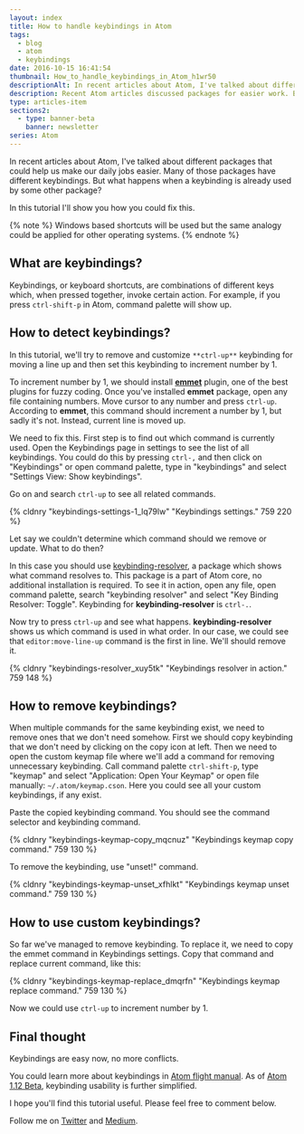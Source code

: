 ```yaml
---
layout: index
title: How to handle keybindings in Atom
tags:
  - blog
  - atom
  - keybindings
date: 2016-10-15 16:41:54
thumbnail: How_to_handle_keybindings_in_Atom_h1wr50
descriptionAlt: In recent articles about Atom, I've talked about different packages that could help us make our daily jobs easier. Many of those packages have different keybindings. But what happens when a keybinding is already used by some other package?
description: Recent Atom articles discussed packages for easier work. But what if a keybinding is already in use by another package?
type: articles-item
sections2:
  - type: banner-beta
    banner: newsletter
series: Atom
---
```


In recent articles about Atom, I've talked about different packages that could help us make our daily jobs easier. Many of those packages have different keybindings. But what happens when a keybinding is already used by some other package?

In this tutorial I'll show you how you could fix this.

<!-- more -->

{% note %}
Windows based shortcuts will be used but the same analogy could be applied for other operating systems.
{% endnote %}

## What are keybindings?

Keybindings, or keyboard shortcuts, are combinations of different keys which, when pressed together, invoke certain action. For example, if you press `ctrl-shift-p` in Atom, command palette will show up.

## How to detect keybindings?

In this tutorial, we'll try to remove and customize `**ctrl-up**` keybinding for moving a line up and then set this keybinding to increment number by 1.

To increment number by 1, we should install [**emmet**](https://atom.io/packages/emmet) plugin, one of the best plugins for fuzzy coding. Once you've installed **emmet** package, open any file containing numbers. Move cursor to any number and press `ctrl-up`. According to **emmet**, this command should increment a number by 1, but sadly it's not. Instead, current line is moved up.

We need to fix this. First step is to find out which command is currently used. Open the Keybindings page in settings to see the list of all keybindings. You could do this by pressing `ctrl-,` and then click on "Keybindings" or open command palette, type in "keybindings" and select "Settings View: Show keybindings".

Go on and search `ctrl-up` to see all related commands.

{% cldnry "keybindings-settings-1_lq79lw" "Keybindings settings." 759 220 %}

Let say we couldn't determine which command should we remove or update. What to do then?

In this case you should use [keybinding-resolver](https://atom.io/packages/keybinding-resolver), a package which shows what command resolves to. This package is a part of Atom core, no additional installation is required. To see it in action, open any file, open command palette, search "keybinding resolver" and select "Key Binding Resolver: Toggle". Keybinding for **keybinding-resolver** is `ctrl-.`.

Now try to press `ctrl-up` and see what happens. **keybinding-resolver** shows us which command is used in what order. In our case, we could see that `editor:move-line-up` command is the first in line. We'll should remove it.

{% cldnry "keybindings-resolver_xuy5tk" "Keybindings resolver in action." 759 148 %}

## How to remove keybindings?

When multiple commands for the same keybinding exist, we need to remove ones that we don't need somehow. First we should copy keybinding that we don't need by clicking on the copy icon at left. Then we need to open the custom keymap file where we'll add a command for removing unnecessary keybinding. Call command palette `ctrl-shift-p`, type "keymap" and select "Application: Open Your Keymap" or open file manually: `~/.atom/keymap.cson`. Here you could see all your custom keybindings, if any exist.

Paste the copied keybinding command. You should see the command selector and keybinding command.

{% cldnry "keybindings-keymap-copy_mqcnuz" "Keybindings keymap copy command." 759 130 %}

To remove the keybinding, use "unset!" command.

{% cldnry "keybindings-keymap-unset_xfhlkt" "Keybindings keymap unset command." 759 130 %}

## How to use custom keybindings?

So far we've managed to remove keybinding. To replace it, we need to copy the emmet command in Keybindings settings. Copy that command and replace current command, like this:

{% cldnry "keybindings-keymap-replace_dmqrfn" "Keybindings keymap replace command." 759 130 %}

Now we could use `ctrl-up` to increment number by 1.

## Final thought

Keybindings are easy now, no more conflicts.

You could learn more about keybindings in [Atom flight manual](http://flight-manual.atom.io/behind-atom/sections/keymaps-in-depth/#removing-bindings). As of [Atom 1.12 Beta](http://blog.atom.io/2016/10/11/atom-1-11.html), keybinding usability is further simplified.

I hope you'll find this tutorial useful. Please feel free to comment below.

Follow me on [Twitter](https://twitter.com/malimirkeccita) and [Medium](https://medium.com/@malimirkeccita).
